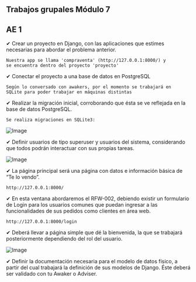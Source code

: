 Trabajos grupales Módulo 7
--------------
AE 1
--------------
✔ Crear un proyecto en Django, con las aplicaciones que estimes necesarias para abordar el
problema anterior.

    Nuestra app se llama 'compraventa' (http://127.0.0.1:8000/) y 
    se encuentra dentro del proyecto 'proyecto'

✔ Conectar el proyecto a una base de datos en PostgreSQL

    Según lo conversado con awakers, por el momento se trabajará en 
    SQLite para poder trabajar en máquinas distintas


✔ Realizar la migración inicial, corroborando que ésta se ve reflejada en la base de datos
PostgreSQL.

    Se realiza migraciones en SQLite3:

![Image](https://raw.githubusercontent.com/rodrigolfh/pythonmodulo7/main/img_readme/base.png)



✔ Definir usuarios de tipo superuser y usuarios del sistema, considerando que todos podrán
interactuar con sus propias tareas.

![Image](https://raw.githubusercontent.com/rodrigolfh/pythonmodulo7/main/img_readme/usuarios.png)

✔ La página principal será una página con datos e información básica de “Te lo vendo”.

    http://127.0.0.1:8000/

✔ En esta ventana abordaremos el RFW-002, debiendo existir un formulario de Login para los usuarios
comunes que puedan ingresar a las funcionalidades de sus pedidos como clientes en área web.

    http://127.0.0.1:8000/login

✔ Deberá llevar a página simple que dé la bienvenida, la que se trabajará posteriormente
dependiendo del rol del usuario.

![Image](https://raw.githubusercontent.com/rodrigolfh/pythonmodulo7/main/img_readme/hola.png)


✔ Definir la documentación necesaria para el modelo de datos físico, a partir del cual trabajará la
definición de sus modelos de Django. Éste deberá ser validado con tu Awaker o Adviser.